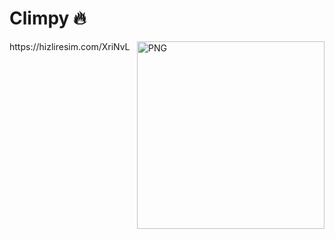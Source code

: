 # Climpy 🔥

<img align="right" alt="PNG" height="300px" src="https://hizliresim.com/XriNvL"/>
https://hizliresim.com/XriNvL
